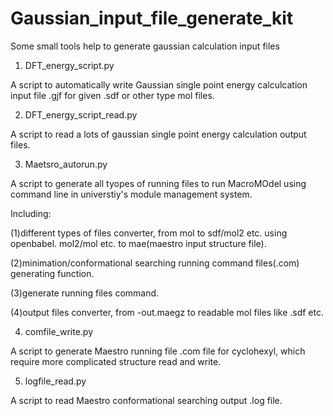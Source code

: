 # Gaussian_input_file_generate_kit

Some small tools help to generate gaussian calculation input files

1. DFT_energy_script.py

A script to automatically write Gaussian single point energy calculcation input file .gjf for given .sdf or other type mol files.


2. DFT_energy_script_read.py

A script to read a lots of gaussian single point energy calculation output files.


3. Maetsro_autorun.py

A script to generate all tyopes of running files to run MacroMOdel using command line in universtiy's module management system.


Including:

(1)different types of files converter, from mol to sdf/mol2 etc. using openbabel. mol2/mol etc. to mae(maestro input structure file).

(2)minimation/conformational searching running command files(.com) generating function.

(3)generate running files command.

(4)output files converter, from -out.maegz to readable mol files like .sdf etc.



4. comfile_write.py

A script to generate Maestro running file .com file for cyclohexyl, which require more complicated structure read and write.



5. logfile_read.py

A script to read Maestro conformational searching output .log file. 




